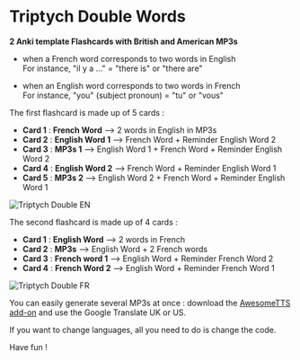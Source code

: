 # Triptych Double Words

**2 Anki template Flashcards with British and American MP3s**

- when a French word corresponds to two words in English
  <br>For instance, "il y a ..." = "there is" or "there are"
  
- when an English word corresponds to two words in French
  <br>For instance, "you" (subject pronoun) = "tu" or "vous"

The first flashcard is made up of 5 cards :

- **Card 1** : **French Word** --> 2 words in English in MP3s
- **Card 2** : **English Word 1** --> French Word + Reminder English Word 2
- **Card 3** : **MP3s 1** --> English Word 1 + French Word + Reminder English Word 2
- **Card 4** : **English Word 2** --> French Word + Reminder English Word 1
- **Card 5** : **MP3s 2** --> English Word 2 + French Word + Reminder English Word 1

![Triptych Double EN](https://github.com/user-attachments/assets/dbebff6c-ec69-4e27-bbab-1595b56720ba)

The second flashcard is made up of 4 cards :

- **Card 1** : **English Word** --> 2 words in French
- **Card 2** : **MP3s** --> English Word + 2 French words
- **Card 3** : **French word 1** --> English Word + Reminder French Word 2
- **Card 4** : **French Word 2** --> English Word + Reminder French Word 1

![Triptych Double FR](https://github.com/user-attachments/assets/cecd411a-12e8-4b88-8b61-7d4413466fee)

You can easily generate several MP3s at once : download the [AwesomeTTS add-on](https://ankiweb.net/shared/info/1436550454) and use the Google Translate UK or US.

If you want to change languages, all you need to do is change the code.

Have fun !
